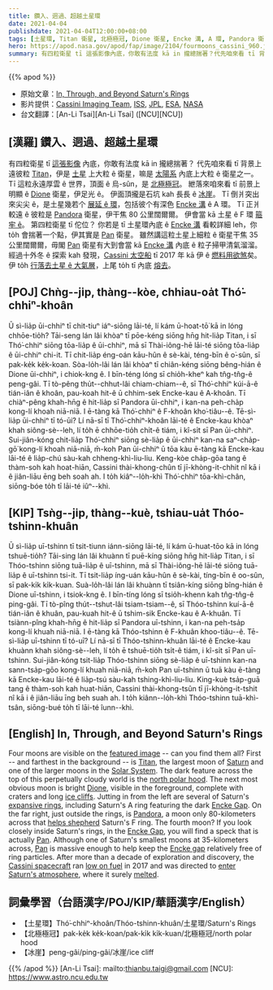 ```yaml
---
title: 鑽入、迵過、超越土星環
date: 2021-04-04
publishdate: 2021-04-04T12:00:00+08:00
tags: [土星環, Titan 衛星, 北極極冠, Dione 衛星, Encke 溝, A 環, Pandora 衛星, Pan 衛星, Cassini 太空船]
hero: https://apod.nasa.gov/apod/fap/image/2104/fourmoons_cassini_960.jpg
summary: 有四粒衛星 tī 這張影像內底，你敢有法度 kā in 攏總揣著？代先咱來看 tī 背景上遠彼粒 Titan，伊是土星上大粒 ê 衛星，嘛是太陽系內底上大粒 ê 衛星之一。
---
```


{{% apod %}}

- 原始文章：[In, Through, and Beyond Saturn's Rings](https://apod.nasa.gov/apod/ap210404.html)
- 影片提供：[Cassini Imaging Team][Cassini Imaging Team], [ISS][ISS], [JPL][JPL], [ESA][ESA], [NASA][NASA]
- 台文翻譯：[An-Li Tsai][An-Li Tsai] ([NCU][NCU])

## [漢羅] 鑽入、迵過、超越土星環
有四粒衛星 tī [這張影像][featured image] 內底，你敢有法度 kā in 攏總揣著？
代先咱來看 tī 背景上遠彼粒 [Titan][Titan]，伊是 [土星][Saturn] 上大粒 ê 衛星，嘛是 [太陽系][Solar System] 內底上大粒 ê 衛星之一。
Tī 這粒永遠厚雲 ê 世界，頂面 ê 烏-sûn，是 [北極極冠][north polar hood]。
紲落來咱來看 tī 前景上明顯 ê [Dione][Dione] 衛星，伊足光 ê。
伊面頂攏是石坑 kah 長長 ê [冰崖][ice cliffs]。
Tī 倒爿突出來尖尖 ê，是土星幾若个 [展延 ê 環][expansive rings]，包括彼个有深色 [Encke 溝][Encke Gap1] ê A 環。
Tī 正爿較遠 ê 彼粒是 [Pandora][Pandora] 衛星，伊干焦 80 公里闊爾爾。
伊會當 kā 土星 ê F 環 [箍牢 ê][helps shepherd]。
第四粒衛星 tī 佗位？
你若是 tī 土星環內底 ê [Encke 溝][Encke Gap2] 看較詳細 leh，你 to̍h 會揣著一个點，伊其實是 [Pan][Pan1] 衛星。
雖然講這粒土星上細粒 ê 衛星干焦 35 公里闊爾爾，毋閣 [Pan][Pan2] 衛星有大到會當 kā [Encke 溝][Encke gap] 內底 ê 粒子掃甲清氣溜溜。
經過十外冬 ê 探索 kah 發現，[Cassini 太空船][Cassini spacecraft] tī 2017 年 kā 伊 ê [燃料用欲煞][low on fuel]矣。
伊 to̍h [行落去土星 ê 大氣層][enter Saturn's atmosphere]，上尾 to̍h tī 內底 [熔去][melted]。

## [POJ] Chǹg--ji̍p, thàng--kòe, chhiau-oa̍t Thó͘-chhiⁿ-khoân

Ū sì-lia̍p ūi-chhiⁿ tī chit-tiuⁿ iáⁿ-siōng lāi-té, lí kám ū-hoat-tō͘ kā in lóng chhōe-tio̍h?
Tāi-seng lán lâi khòaⁿ tī pōe-kéng siōng hn̄g hit-lia̍p Titan, i sī Thó͘-chhiⁿ siōng tōa-lia̍p ê ūi-chhiⁿ, mā sī Thài-iông-hē lāi-té siōng tōa-lia̍p ê ūi-chhiⁿ chi-it.
Tī chit-lia̍p éng-oán kāu-hûn ê sè-kài, téng-bīn ê o͘-sûn, sī pak-ke̍k ke̍k-koan.
Sòa-lo̍h-lâi lán lâi khòaⁿ tī chiân-kéng siōng bêng-hián ê Dione ūi-chhiⁿ, i chiok-kng ê.
I bīn-téng lóng sī chio̍h-kheⁿ kah tn̂g-tn̂g-ê peng-gâi.
Tī tò-pêng thu̍t--chhut-lâi chiam-chiam--ê, sī Thó͘-chhiⁿ kúi-ā-ê tián-iân ê khoân, pau-koah hit-ê ū chhim-sek Encke-kau ê A-khoân.
Tī chiàⁿ-pêng khah-hn̄g ê hit-lia̍p sī Pandora ūi-chhiⁿ, i kan-na peh-cha̍p kong-lí khoah niā-niā.
I ē-tàng kā Thó͘-chhiⁿ ê F-khoân kho͘-tiâu--ê.
Tē-sì-lia̍p ūi-chhiⁿ tī tó-ūi?
Lí nā-sī tī Thó͘-chhiⁿ-khoân lāi-té ê Encke-kau khòaⁿ khah siông-sè--leh, lí to̍h ē chhōe-tio̍h chi̍t-ê tiám, i kî-si̍t sī Pan ūi-chhiⁿ.
Sui-jiân-kóng chit-lia̍p Thó͘-chhiⁿ siōng sè-lia̍p ê ūi-chhiⁿ kan-na saⁿ-cha̍p-gō͘ kong-lí khoah niā-niā, m̄-koh Pan ūi-chhiⁿ ū tōa kàu ē-tàng kā Encke-kau lāi-té ê lia̍p-chú sàu-kah chheng-khì-liu-liu.
Keng-kòe cha̍p-gōa tang ê thàm-soh kah hoat-hiān, Cassini thài-khong-chûn tī jī-khòng-it-chhit nî kā i ê jiân-liāu ēng beh soah ah.
I to̍h kiâⁿ--lo̍h-khì Thó͘-chhiⁿ tōa-khì-chân, siōng-bóe to̍h tī lāi-té iûⁿ--khì.


## [KIP] Tsǹg--ji̍p, thàng--kuè, tshiau-ua̍t Thóo-tshinn-khuân

Ū sì-lia̍p uī-tshinn tī tsit-tiunn iánn-siōng lāi-té, lí kám ū-huat-tōo kā in lóng tshuē-tio̍h?
Tāi-sing lán lâi khuànn tī puē-kíng siōng hn̄g hit-lia̍p Titan, i sī Thóo-tshinn siōng tuā-lia̍p ê uī-tshinn, mā sī Thài-iông-hē lāi-té siōng tuā-lia̍p ê uī-tshinn tsi-it.
Tī tsit-lia̍p íng-uán kāu-hûn ê sè-kài, tíng-bīn ê oo-sûn, sī pak-ki̍k ki̍k-kuan.
Suà-lo̍h-lâi lán lâi khuànn tī tsiân-kíng siōng bîng-hián ê Dione uī-tshinn, i tsiok-kng ê.
I bīn-tíng lóng sī tsio̍h-khenn kah tn̂g-tn̂g-ê ping-gâi.
Tī tò-pîng thu̍t--tshut-lâi tsiam-tsiam--ê, sī Thóo-tshinn kuí-ā-ê tián-iân ê khuân, pau-kuah hit-ê ū tshim-sik Encke-kau ê A-khuân.
Tī tsiànn-pîng khah-hn̄g ê hit-lia̍p sī Pandora uī-tshinn, i kan-na peh-tsa̍p kong-lí khuah niā-niā.
I ē-tàng kā Thóo-tshinn ê F-khuân khoo-tiâu--ê.
Tē-sì-lia̍p uī-tshinn tī tó-uī?
Lí nā-sī tī Thóo-tshinn-khuân lāi-té ê Encke-kau khuànn khah siông-sè--leh, lí to̍h ē tshuē-tio̍h tsi̍t-ê tiám, i kî-si̍t sī Pan uī-tshinn.
Sui-jiân-kóng tsit-lia̍p Thóo-tshinn siōng sè-lia̍p ê uī-tshinn kan-na sann-tsa̍p-gōo kong-lí khuah niā-niā, m̄-koh Pan uī-tshinn ū tuā kàu ē-tàng kā Encke-kau lāi-té ê lia̍p-tsú sàu-kah tshing-khì-liu-liu.
King-kuè tsa̍p-guā tang ê thàm-soh kah huat-hiān, Cassini thài-khong-tsûn tī jī-khòng-it-tshit nî kā i ê jiân-liāu īng beh suah ah.
I to̍h kiânn--lo̍h-khì Thóo-tshinn tuā-khì-tsân, siōng-bué to̍h tī lāi-té îunn--khì.


## [English] In, Through, and Beyond Saturn's Rings

Four moons are visible on the [featured image][featured image] -- can you find them all? First -- and farthest in the background -- is [Titan][Titan], the largest moon of [Saturn][Saturn] and one of the larger moons in the [Solar System][Solar System]. The dark feature across the top of this perpetually cloudy world is the [north polar hood][north polar hood]. The next most obvious moon is bright [Dione][Dione], visible in the foreground, complete with craters and long [ice cliffs][ice cliffs]. Jutting in from the left are several of Saturn's [expansive rings][expansive rings], including Saturn's A ring featuring the dark [Encke Gap][Encke Gap1]. On the far right, just outside the rings, is [Pandora][Pandora], a moon only 80-kilometers across that [helps shepherd][helps shepherd] Saturn's F ring. The fourth moon? If you look closely inside Saturn's rings, in the [Encke Gap][Encke Gap2], you will find a speck that is actually [Pan][Pan1]. Although one of Saturn's smallest moons at 35-kilometers across, [Pan][Pan2] is massive enough to help keep the [Encke gap][Encke gap] relatively free of ring particles. After more than a decade of exploration and discovery, the [Cassini spacecraft][Cassini spacecraft] ran [low on fuel][low on fuel] in 2017 and was directed to [enter Saturn's atmosphere][enter Saturn's atmosphere], where it surely [melted][melted].


## 詞彙學習（台語漢字/POJ/KIP/華語漢字/English）

- 【土星環】Thó͘-chhiⁿ-khoân/Thóo-tshinn-khuân/土星環/Saturn's Rings
- 【北極極冠】pak-ke̍k ke̍k-koan/pak-ki̍k ki̍k-kuan/北極極冠/north polar hood
- 【冰崖】peng-gâi/ping-gâi/冰崖/ice cliff


{{% /apod %}}
[An-Li Tsai]: mailto:thianbu.taigi@gmail.com
[NCU]: https://www.astro.ncu.edu.tw

[Cassini Imaging Team]: http://ciclops.org/
[ISS]: http://ciclops.org/iss/iss.php
[JPL]: https://www.jpl.nasa.gov/
[ESA]: https://www.esa.int/
[NASA]: https://www.nasa.gov/

[featured image]: https://photojournal.jpl.nasa.gov/catalog/PIA14579
[Titan]: https://apod.nasa.gov/apod/ap110401.html
[Saturn]: https://apod.nasa.gov/apod/ap200419.html
[Solar System]: https://eyes.nasa.gov/apps/orrery/
[north polar hood]: https://solarsystem.nasa.gov/resources/14689/titans-north-polar-hood/
[Dione]: https://en.wikipedia.org/wiki/Dione_%28moon%29
[ice cliffs]: https://apod.nasa.gov/apod/ap060905.html
[expansive rings]: https://apod.nasa.gov/apod/ap050525.html
[Encke Gap1]: http://en.wikipedia.org/wiki/Encke_Division#Encke_Gap
[Pandora]: http://en.wikipedia.org/wiki/Pandora_%28moon%29
[helps shepherd]: http://www.youtube.com/watch?v=fdUlpeUFfxI
[Encke Gap2]: https://apod.nasa.gov/apod/ap200527.html
[Pan1]: http://en.wikipedia.org/wiki/Pan_%28moon%29
[Pan2]: https://solarsystem.nasa.gov/moons/saturn-moons/pan/in-depth/
[Encke gap]: https://www.planetary.org/space-images/pan-in-the-enke-gap-1
[Cassini spacecraft]: https://solarsystem.nasa.gov/missions/cassini/mission/spacecraft/cassini-orbiter/
[low on fuel]: https://www.lifewithdogs.tv/wp-content/uploads/2016/10/dog-tired.jpg
[enter Saturn's atmosphere]: https://apod.nasa.gov/apod/ap170125.html
[melted]: https://youtu.be/4u6A40QTWVI
